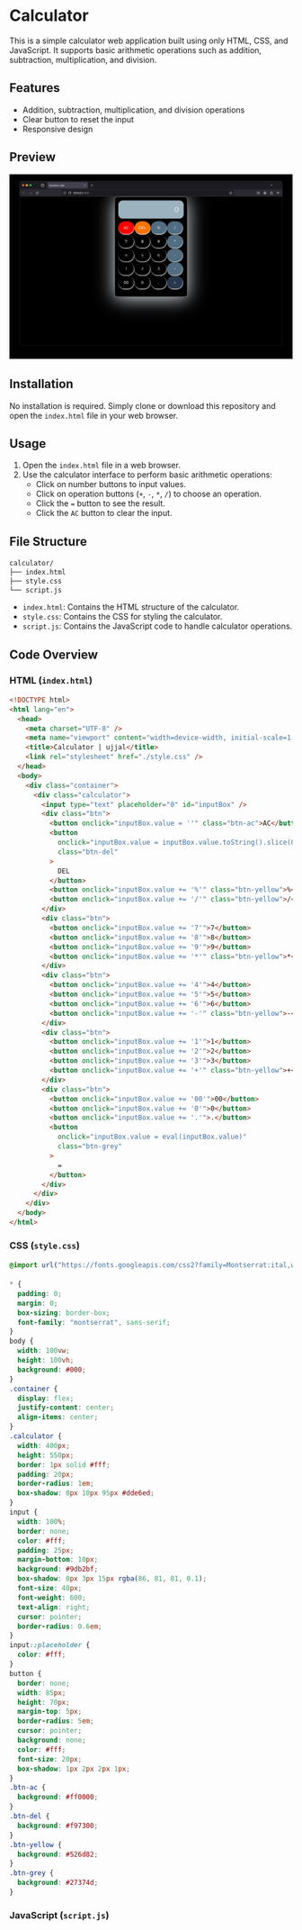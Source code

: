 # Calculator

This is a simple calculator web application built using only HTML, CSS, and JavaScript. It supports basic arithmetic operations such as addition, subtraction, multiplication, and division.

## Features

- Addition, subtraction, multiplication, and division operations
- Clear button to reset the input
- Responsive design

## Preview

![Calculator Preview](./Screenshot%202024-05-24%20at%2012.38.23.jpg)

## Installation

No installation is required. Simply clone or download this repository and open the `index.html` file in your web browser.

## Usage

1. Open the `index.html` file in a web browser.
2. Use the calculator interface to perform basic arithmetic operations:
   - Click on number buttons to input values.
   - Click on operation buttons (`+`, `-`, `*`, `/`) to choose an operation.
   - Click the `=` button to see the result.
   - Click the `AC` button to clear the input.

## File Structure

```
calculator/
├── index.html
├── style.css
└── script.js
```

- `index.html`: Contains the HTML structure of the calculator.
- `style.css`: Contains the CSS for styling the calculator.
- `script.js`: Contains the JavaScript code to handle calculator operations.

## Code Overview

### HTML (`index.html`)

```html
<!DOCTYPE html>
<html lang="en">
  <head>
    <meta charset="UTF-8" />
    <meta name="viewport" content="width=device-width, initial-scale=1.0" />
    <title>Calculator | ujjal</title>
    <link rel="stylesheet" href="./style.css" />
  </head>
  <body>
    <div class="container">
      <div class="calculator">
        <input type="text" placeholder="0" id="inputBox" />
        <div class="btn">
          <button onclick="inputBox.value = ''" class="btn-ac">AC</button>
          <button
            onclick="inputBox.value = inputBox.value.toString().slice(0, -1)"
            class="btn-del"
          >
            DEL
          </button>
          <button onclick="inputBox.value += '%'" class="btn-yellow">%</button>
          <button onclick="inputBox.value += '/'" class="btn-yellow">/</button>
        </div>
        <div class="btn">
          <button onclick="inputBox.value += '7'">7</button>
          <button onclick="inputBox.value += '8'">8</button>
          <button onclick="inputBox.value += '9'">9</button>
          <button onclick="inputBox.value += '*'" class="btn-yellow">*</button>
        </div>
        <div class="btn">
          <button onclick="inputBox.value += '4'">4</button>
          <button onclick="inputBox.value += '5'">5</button>
          <button onclick="inputBox.value += '6'">6</button>
          <button onclick="inputBox.value += '-'" class="btn-yellow">-</button>
        </div>
        <div class="btn">
          <button onclick="inputBox.value += '1'">1</button>
          <button onclick="inputBox.value += '2'">2</button>
          <button onclick="inputBox.value += '3'">3</button>
          <button onclick="inputBox.value += '+'" class="btn-yellow">+</button>
        </div>
        <div class="btn">
          <button onclick="inputBox.value += '00'">00</button>
          <button onclick="inputBox.value += '0'">0</button>
          <button onclick="inputBox.value += '.'">.</button>
          <button
            onclick="inputBox.value = eval(inputBox.value)"
            class="btn-grey"
          >
            =
          </button>
        </div>
      </div>
    </div>
  </body>
</html>
```

### CSS (`style.css`)

```css
@import url("https://fonts.googleapis.com/css2?family=Montserrat:ital,wght@0,100..900;1,100..900&display=swap");

* {
  padding: 0;
  margin: 0;
  box-sizing: border-box;
  font-family: "montserrat", sans-serif;
}
body {
  width: 100vw;
  height: 100vh;
  background: #000;
}
.container {
  display: flex;
  justify-content: center;
  align-items: center;
}
.calculator {
  width: 400px;
  height: 550px;
  border: 1px solid #fff;
  padding: 20px;
  border-radius: 1em;
  box-shadow: 0px 10px 95px #dde6ed;
}
input {
  width: 100%;
  border: none;
  color: #fff;
  padding: 25px;
  margin-bottom: 10px;
  background: #9db2bf;
  box-shadow: 0px 3px 15px rgba(86, 81, 81, 0.1);
  font-size: 40px;
  font-weight: 600;
  text-align: right;
  cursor: pointer;
  border-radius: 0.6em;
}
input::placeholder {
  color: #fff;
}
button {
  border: none;
  width: 85px;
  height: 70px;
  margin-top: 5px;
  border-radius: 5em;
  cursor: pointer;
  background: none;
  color: #fff;
  font-size: 20px;
  box-shadow: 1px 2px 2px 1px;
}
.btn-ac {
  background: #ff0000;
}
.btn-del {
  background: #f97300;
}
.btn-yellow {
  background: #526d82;
}
.btn-grey {
  background: #27374d;
}
```

### JavaScript (`script.js`)

```javascript

```
